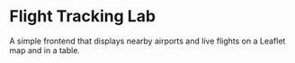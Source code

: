 # Flight Tracking Lab

A simple frontend that displays nearby airports and live flights on a Leaflet map and in a table.
